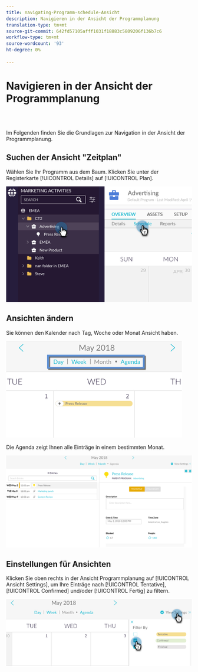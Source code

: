 ```yaml
---
title: navigating-Programm-schedule-Ansicht
description: Navigieren in der Ansicht der Programmplanung
translation-type: tm+mt
source-git-commit: 642fd57105afff1031f18883c5809206f136b7c6
workflow-type: tm+mt
source-wordcount: '93'
ht-degree: 0%

---
```



# Navigieren in der Ansicht der Programmplanung

<br> 

Im Folgenden finden Sie die Grundlagen zur Navigation in der Ansicht der Programmplanung.

## Suchen der Ansicht &quot;Zeitplan&quot;

Wählen Sie Ihr Programm aus dem Baum. Klicken Sie unter der Registerkarte [!UICONTROL Details] auf [!UICONTROL Plan].

![Bild eins](/help/sky/assets/program-schedule-view/navigating-program-schedule-view/navigating-program-schedule-view-1.png)

## Ansichten ändern

Sie können den Kalender nach Tag, Woche oder Monat Ansicht haben.

![Bild zwei](/help/sky/assets/program-schedule-view/navigating-program-schedule-view/navigating-program-schedule-view-2.png)

Die Agenda zeigt Ihnen alle Einträge in einem bestimmten Monat.

![Bild drei](/help/sky/assets/program-schedule-view/navigating-program-schedule-view/navigating-program-schedule-view-3.png)

## Einstellungen für Ansichten

Klicken Sie oben rechts in der Ansicht Programmplanung auf [!UICONTROL Ansicht Settings], um Ihre Einträge nach [!UICONTROL Tentative], [!UICONTROL Confirmed] und/oder [!UICONTROL Fertig] zu filtern.

![Bild vier](/help/sky/assets/program-schedule-view/navigating-program-schedule-view/navigating-program-schedule-view-4.png)
